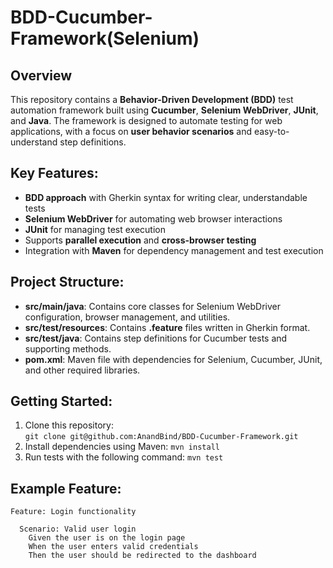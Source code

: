 # BDD-Cucumber-Framework(Selenium)

## Overview
This repository contains a **Behavior-Driven Development (BDD)** test automation framework built using **Cucumber**, **Selenium WebDriver**, **JUnit**, and **Java**. The framework is designed to automate testing for web applications, with a focus on **user behavior scenarios** and easy-to-understand step definitions.

## Key Features:
- **BDD approach** with Gherkin syntax for writing clear, understandable tests
- **Selenium WebDriver** for automating web browser interactions
- **JUnit** for managing test execution
- Supports **parallel execution** and **cross-browser testing**
- Integration with **Maven** for dependency management and test execution

## Project Structure:
- **src/main/java**: Contains core classes for Selenium WebDriver configuration, browser management, and utilities.
- **src/test/resources**: Contains **.feature** files written in Gherkin format.
- **src/test/java**: Contains step definitions for Cucumber tests and supporting methods.
- **pom.xml**: Maven file with dependencies for Selenium, Cucumber, JUnit, and other required libraries.

## Getting Started:
1. Clone this repository:  
   `git clone git@github.com:AnandBind/BDD-Cucumber-Framework.git`
2. Install dependencies using Maven:
   `mvn install`
3. Run tests with the following command:
   `mvn test`

## Example Feature:
```gherkin
Feature: Login functionality

  Scenario: Valid user login
    Given the user is on the login page
    When the user enters valid credentials
    Then the user should be redirected to the dashboard

